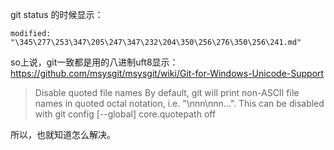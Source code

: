 git status 的时候显示：
```
modified:   "\345\277\253\347\205\247\347\232\204\350\256\276\350\256\241.md"
```
so上说，git一致都是用的八进制uft8显示：https://github.com/msysgit/msysgit/wiki/Git-for-Windows-Unicode-Support

> Disable quoted file names
> By default, git will print non-ASCII file names in quoted octal notation, i.e. "\nnn\nnn...". This can be disabled with
>     git config [--global] core.quotepath off

所以，也就知道怎么解决。
